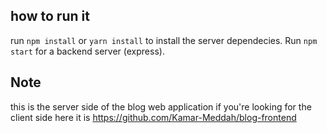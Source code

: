 ## how to run it

run `npm install` or `yarn install` to install the server dependecies. 
Run `npm start` for a backend server (express). 

## Note
this is the server side of the blog web application 
if you're looking for the client side here it is https://github.com/Kamar-Meddah/blog-frontend

